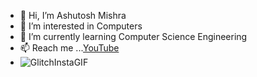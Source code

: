- 👋 Hi, I’m Ashutosh Mishra
- 👀 I’m interested in Computers
- 🌱 I’m currently learning Computer Science Engineering
- 📫 Reach me ...[YouTube](https://www.youtube.com/c/SimplifiedLearner) 
- ![GlitchInstaGIF](https://user-images.githubusercontent.com/75683837/173051888-ee010496-d36b-4ea7-8fb2-0b2d5f814a24.gif)


<!---
Ashutosh-PMishra/Ashutosh-PMishra is a ✨ special ✨ repository because its `README.md` (this file) appears on your GitHub profile.
You can click the Preview link to take a look at your changes.
--->

